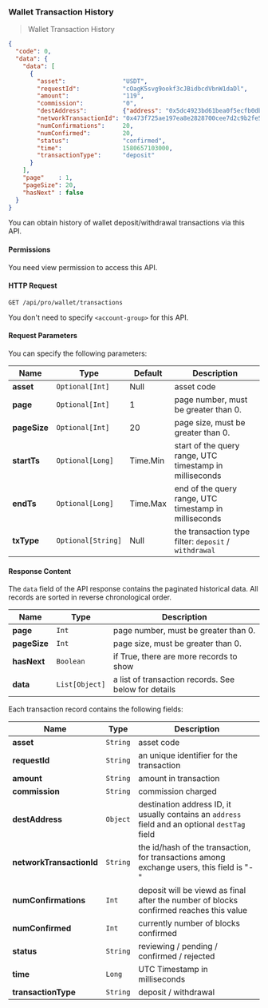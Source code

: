 ### Wallet Transaction History

> Wallet Transaction History 

```json
{
  "code": 0,
  "data": {
    "data": [
      {
        "asset":                "USDT",
        "requestId":            "cOagK5svg9ookf3cJBidbcdVbnW1daDl",
        "amount":               "119",
        "commission":           "0",
        "destAddress":          {"address": "0x5dc4923bd61bea0f5ecfb0db7de6b137060360bd"},
        "networkTransactionId": "0x473f725ae197ea8e2828700cee7d2c9b2fe50f74c41ba38c2928d5ebfd7400cd",
        "numConfirmations":     20,
        "numConfirmed":         20,
        "status":               "confirmed",
        "time":                 1580657103000,
        "transactionType":      "deposit"
      }
    ],
    "page"    : 1,
    "pageSize": 20,
    "hasNext" : false
  }
}
```

You can obtain history of wallet deposit/withdrawal transactions via this API.

#### Permissions 

You need view permission to access this API.

#### HTTP Request 

`GET /api/pro/wallet/transactions`

You don't need to specify `<account-group>` for this API.

#### Request Parameters

You can specify the following parameters:

 Name        | Type               | Default  | Description
------------ | ------------------ | -------- | --------------------- 
**asset**    | `Optional[Int]`    | Null     | asset code
**page**     | `Optional[Int]`    | 1        | page number, must be greater than 0.
**pageSize** | `Optional[Int]`    | 20       | page size, must be greater than 0.
**startTs**  | `Optional[Long]`   | Time.Min | start of the query range, UTC timestamp in milliseconds
**endTs**    | `Optional[Long]`   | Time.Max | end of the query range, UTC timestamp in milliseconds
**txType**   | `Optional[String]` | Null     | the transaction type filter: `deposit` / `withdrawal`



#### Response Content

The `data` field of the API response contains the paginated historical data. All records are sorted in reverse chronological order.

 Name        | Type           | Description
------------ | -------------- | --------------------- 
**page**     | `Int`          | page number, must be greater than 0.
**pageSize** | `Int`          | page size, must be greater than 0.
**hasNext**  | `Boolean`      | if True, there are more records to show
**data**     | `List[Object]` | a list of transaction records. See below for details

Each transaction record contains the following fields:

 Name                    | Type     | Description
------------------------ | -------- | --------------------- 
**asset**                | `String` | asset code
**requestId**            | `String` | an unique identifier for the transaction
**amount**               | `String` | amount in transaction
**commission**           | `String` | commission charged
**destAddress**          | `Object` | destination address ID, it usually contains an `address` field and an optional `destTag` field
**networkTransactionId** | `String` | the id/hash of the transaction, for transactions among exchange users, this field is "-"
**numConfirmations**     | `Int`    | deposit will be viewd as final after the number of blocks confirmed reaches this value
**numConfirmed**         | `Int`    | currently number of blocks confirmed
**status**               | `String` | reviewing / pending / confirmed / rejected
**time**                 | `Long`   | UTC Timestamp in milliseconds
**transactionType**      | `String` | deposit / withdrawal


